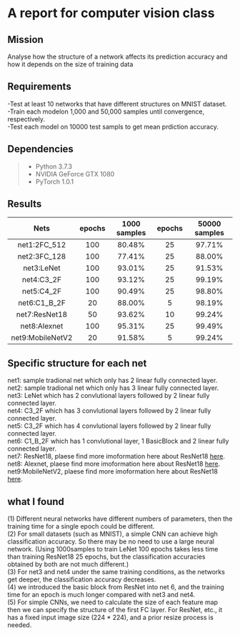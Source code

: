 # A report for computer vision class #
## Mission ##
Analyse how the structure of a network affects its prediction accuracy and how it depends on the size of training data
## Requirements ##
-Test at least 10 networks that have different structures on MNIST dataset.  
-Train each modelon 1,000 and 50,000 samples until convergence, respectively.    
-Test each model on 10000 test sampls to get mean prdiction accuracy.
## Dependencies ##
> * Python 3.7.3
> * NVIDIA GeForce GTX 1080
> * PyTorch 1.0.1
## Results ##
|Nets            |epochs|1000 samples|epochs|50000 samples|
|:--------------:|:----:|:----------:|:----:|:-----------:|
|net1:2FC_512    |100   |80.48%      |25    |97.71%       | 
|net2:3FC_128    |100   |77.41%      |25    |88.00%       |
|net3:LeNet      |100   |93.01%      |25    |91.53%       |
|net4:C3_2F      |100   |93.12%      |25    |99.19%       |
|net5:C4_2F      |100   |90.49%      |25    |98.80%       |       
|net6:C1_B_2F    |20    |88.00%      |5     |98.19%       |
|net7:ResNet18   |50    |93.62%      |10    |99.24%       |
|net8:Alexnet    |100   |95.31%      |25    |99.49%       |
|net9:MobileNetV2|20    |91.58%      |5     |99.24%       |
## Specific structure for each net ##
net1: sample tradional net which only has 2 linear fully connected layer.  
net2: sample tradional net which only has 3 linear fully connected layer.  
net3: LeNet which has 2 convlutional layers followed by 2 linear fully connected layer.  
net4: C3_2F which has 3 convlutional layers followed by 2 linear fully connected layer.  
net5: C3_2F which has 4 convlutional layers followed by 2 linear fully connected layer.  
net6: C1_B_2F which has 1 convlutional layer, 1 BasicBlock and 2 linear fully connected layer.  
net7: ResNet18, plaese find more imoformation here about ResNet18 [here](https://arxiv.org/pdf/1512.03385.pdf).  
net8: Alexnet, plaese find more imoformation here about ResNet18 [here](https://papers.nips.cc/paper/4824-imagenet-classification-with-deep-convolutional-neural-networks.pdf).  
net9:MobileNetV2, plaese find more imoformation here about ResNet18 [here](https://arxiv.org/pdf/1801.04381.pdf).  
## what I found ##
(1) Different neural networks have different numbers of parameters, then the training  time  for a single epoch could be different.  
(2) For small datasets (such as MNIST), a simple CNN can achieve high classification accuracy. So there may be no need to use a large neural network. (Using 1000samples to train LeNet 100 epochs takes less time than training ResNet18 25 epochs, but the classification accuracies obtained by both are not much different.)  
(3) For net3 and net4 under the same training conditions, as the networks get deeper, the classification accuracy decreases.  
(4) we introduced the basic block from ResNet into net 6, and the training time for an epoch is much longer compared with net3 and net4.     
(5) For simple CNNs, we need to calculate the size of each feature map then we can specify the structure of the first FC layer. For ResNet, etc., it has a fixed input image size (224 * 224), and a prior resize process is needed.  
  
